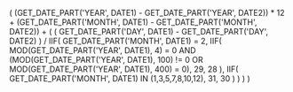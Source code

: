 (
  (GET_DATE_PART('YEAR', DATE1) - GET_DATE_PART('YEAR', DATE2)) * 12
  +
  (GET_DATE_PART('MONTH', DATE1) - GET_DATE_PART('MONTH', DATE2))
  +
  (
    (
      GET_DATE_PART('DAY', DATE1)
      -
      GET_DATE_PART('DAY', DATE2)
    )
    /
    IIF(
      GET_DATE_PART('MONTH', DATE1) = 2,
      IIF(
        MOD(GET_DATE_PART('YEAR', DATE1), 4) = 0
        AND (MOD(GET_DATE_PART('YEAR', DATE1), 100) != 0
             OR MOD(GET_DATE_PART('YEAR', DATE1), 400) = 0),
        29,
        28
      ),
      IIF(
        GET_DATE_PART('MONTH', DATE1) IN (1,3,5,7,8,10,12),
        31,
        30
      )
    )
  )
)
